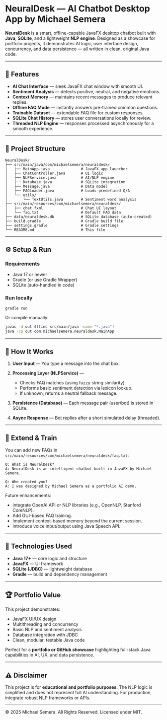 # NeuralDesk — AI Chatbot Desktop App by Michael Semera

**NeuralDesk** is a smart, offline-capable JavaFX desktop chatbot built with **Java**, **SQLite**, and a lightweight **NLP engine**. Designed as a showcase for portfolio projects, it demonstrates AI logic, user interface design, concurrency, and data persistence — all written in clean, original Java code.

---

## 🧠 Features

* **AI Chat Interface** — sleek JavaFX chat window with smooth UI.
* **Sentiment Analysis** — detects positive, neutral, and negative emotions.
* **Context Memory** — maintains recent messages to produce relevant replies.
* **Offline FAQ Mode** — instantly answers pre-trained common questions.
* **Trainable Dataset** — extendable FAQ file for custom responses.
* **SQLite Chat History** — stores user conversations locally for review.
* **Threaded NLP Engine** — responses processed asynchronously for a smooth experience.

---

## 🧩 Project Structure

```
NeuralDesk/
├── src/main/java/com/michaelsemera/neuraldesk/
│   ├── MainApp.java              # JavaFX app launcher
│   ├── ChatController.java       # UI logic
│   ├── NLPService.java           # AI/NLP engine
│   ├── Database.java             # SQLite integration
│   ├── Message.java              # Data model
│   ├── FAQLoader.java            # Loads predefined Q/A
│   └── utils/
│       └── TextUtils.java        # Sentiment word analysis
├── src/main/resources/com/michaelsemera/neuraldesk/
│   ├── chat.fxml                 # Chat UI layout
│   └── faq.txt                   # Default FAQ data
├── data/neuraldesk.db            # SQLite database (auto-created)
├── build.gradle                  # Gradle build file
├── settings.gradle               # Gradle settings
└── README.md                     # This file
```

---

## ⚙️ Setup & Run

### Requirements

* Java 17 or newer
* Gradle (or use Gradle Wrapper)
* SQLite (auto-handled in code)

### Run locally

```bash
gradle run
```

Or compile manually:

```bash
javac -d out $(find src/main/java -name "*.java")
java -cp out com.michaelsemera.neuraldesk.MainApp
```

---

## 💬 How It Works

1. **User Input** — You type a message into the chat box.
2. **Processing Layer (NLPService)** —

   * Checks FAQ matches (using fuzzy string similarity).
   * Performs basic sentiment detection via lexicon lookup.
   * If unknown, returns a neutral fallback message.
3. **Persistence (Database)** — Each message pair (user/bot) is stored in SQLite.
4. **Async Response** — Bot replies after a short simulated delay (threaded).

---

## 🧪 Extend & Train

You can add new FAQs in `src/main/resources/com/michaelsemera/neuraldesk/faq.txt`:

```
Q: What is NeuralDesk?
A: NeuralDesk is an intelligent chatbot built in JavaFX by Michael Semera.

Q: Who created you?
A: I was designed by Michael Semera as a portfolio AI demo.
```

Future enhancements:

* Integrate OpenAI API or NLP libraries (e.g., OpenNLP, Stanford CoreNLP).
* Add GUI-based FAQ training.
* Implement context-based memory beyond the current session.
* Introduce voice input/output using Java Speech API.

---

## 🧰 Technologies Used

* **Java 17+** — core logic and structure
* **JavaFX** — UI framework
* **SQLite (JDBC)** — lightweight database
* **Gradle** — build and dependency management

---

## 🏆 Portfolio Value

This project demonstrates:

* JavaFX UI/UX design
* Multithreading and concurrency
* Basic NLP and sentiment analysis
* Database integration with JDBC
* Clean, modular, testable Java code

Perfect for a **portfolio or GitHub showcase** highlighting full-stack Java capabilities in AI, UX, and data persistence.

---

## ⚠️ Disclaimer

This project is for **educational and portfolio purposes**. The NLP logic is simplified and does not represent full AI understanding. For production, integrate robust NLP frameworks or APIs.

---

© 2025 Michael Semera. All Rights Reserved.  Licensed under MIT.
